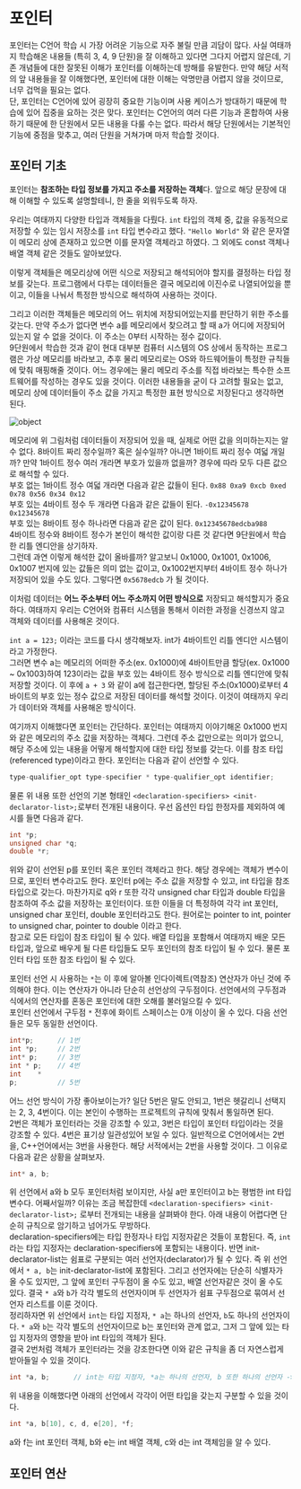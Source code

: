 # 포인터

포인터는 C언어 학습 시 가장 어려운 기능으로 자주 불릴 만큼 괴담이 많다. 사실 여태까지 학습해온 내용들 (특히 3, 4, 9 단원)을 잘 이해하고 있다면 그다지 어렵지 않은데, 기존 개념들에 대한 잘못된 이해가 포인터를 이해하는데 방해를 유발한다. 만약 해당 서적의 앞 내용들을 잘 이해했다면, 포인터에 대한 이해는 악명만큼 어렵지 않을 것이므로, 너무 겁먹을 필요는 없다.  
단, 포인터는 C언어에 있어 굉장히 중요한 기능이며 사용 케이스가 방대하기 때문에 학습에 있어 집중을 요하는 것은 맞다. 포인터는 C언어의 여러 다른 기능과 혼합하여 사용하기 때문에 한 단원에서 모든 내용을 다룰 수는 없다. 따라서 해당 단원에서는 기본적인 기능에 중점을 맞추고, 여러 단원을 거쳐가며 마저 학습할 것이다.  

## 포인터 기초

포인터는 **참조하는 타입 정보를 가지고 주소를 저장하는 객체**다. 앞으로 해당 문장에 대해 이해할 수 있도록 설명할테니, 한 줄을 외워두도록 하자.  

우리는 여태까지 다양한 타입과 객체들을 다뤘다. ```int``` 타입의 객체 중, 값을 유동적으로 저장할 수 있는 임시 저장소를 ```int``` 타입 변수라고 했다. ```"Hello World"``` 와 같은 문자열이 메모리 상에 존재하고 있으면 이를 문자열 객체라고 하였다. 그 외에도 const 객체나 배열 객체 같은 것들도 알아보았다.  

이렇게 객체들은 메모리상에 어떤 식으로 저장되고 해석되어야 할지를 결정하는 타입 정보를 갖는다. 프로그램에서 다루는 데이터들은 결국 메모리에 이진수로 나열되어있을 뿐이고, 이들을 나눠서 특정한 방식으로 해석하여 사용하는 것이다.  

그리고 이러한 객체들은 메모리의 어느 위치에 저장되어있는지를 판단하기 위한 주소를 갖는다. 만약 주소가 없다면 변수 a를 메모리에서 찾으려고 할 때 a가 어디에 저장되어 있는지 알 수 없을 것이다. 이 주소는 0부터 시작하는 정수 값이다.  
9단원에서 학습한 것과 같이 현대 대부분 컴퓨터 시스템의 OS 상에서 동작하는 프로그램은 가상 메모리를 바라보고, 추후 물리 메모리로는 OS와 하드웨어들이 특정한 규칙들에 맞춰 매핑해줄 것이다. 어느 경우에는 물리 메모리 주소를 직접 바라보는 특수한 소프트웨어를 작성하는 경우도 있을 것이다. 이러한 내용들을 굳이 다 고려할 필요는 없고, 메모리 상에 데이터들이 주소 값을 가지고 특정한 표현 방식으로 저장된다고 생각하면 된다.  

![object](https://github.com/pr0gr4m/Hello-C-World/blob/main/img/%ED%8F%AC%EC%9D%B8%ED%84%B0/object.png?raw=true)

메모리에 위 그림처럼 데이터들이 저장되어 있을 때, 실제로 어떤 값을 의미하는지는 알 수 없다. 8바이트 짜리 정수일까? 혹은 실수일까? 아니면 1바이트 짜리 정수 여덟 개일까? 만약 1바이트 정수 여러 개라면 부호가 있을까 없을까? 경우에 따라 모두 다른 값으로 해석할 수 있다.  
부호 없는 1바이트 정수 여덟 개라면 다음과 같은 값들이 된다. ```0x88 0xa9 0xcb 0xed 0x78 0x56 0x34 0x12```  
부호 있는 4바이트 정수 두 개라면 다음과 같은 값들이 된다. ```-0x12345678 0x12345678```  
부호 있는 8바이트 정수 하나라면 다음과 같은 값이 된다. ```0x12345678edcba988```  
4바이트 정수와 8바이트 정수가 본인이 해석한 값이랑 다른 것 같다면 9단원에서 학습한 리틀 엔디안을 상기하자.  
그런데 과연 이렇게 해석한 값이 올바를까? 알고보니 0x1000, 0x1001, 0x1006, 0x1007 번지에 있는 값들은 의미 없는 값이고, 0x1002번지부터 4바이트 정수 하나가 저장되어 있을 수도 있다. 그렇다면 ```0x5678edcb``` 가 될 것이다.  

이처럼 데이터는 **어느 주소부터 어느 주소까지 어떤 방식으로** 저장되고 해석할지가 중요하다. 여태까지 우리는 C언어와 컴퓨터 시스템을 통해서 이러한 과정을 신경쓰지 않고 객체와 데이터를 사용해온 것이다.  

```int a = 123;``` 이라는 코드를 다시 생각해보자. int가 4바이트인 리틀 엔디안 시스템이라고 가정한다.  
그러면 변수 a는 메모리의 어떠한 주소(ex. 0x1000)에 4바이트만큼 할당(ex. 0x1000 ~ 0x1003)하여 123이라는 값을 부호 있는 4바이트 정수 방식으로 리틀 엔디안에 맞춰 저장할 것이다. 이 후에 ```a + 3``` 와 같이 a에 접근한다면, 할당된 주소(0x1000)로부터 4바이트의 부호 있는 정수 값으로 저장된 데이터를 해석할 것이다. 이것이 여태까지 우리가 데이터와 객체를 사용해온 방식이다.   

여기까지 이해했다면 포인터는 간단하다. 포인터는 여태까지 이야기해온 0x1000 번지와 같은 메모리의 주소 값을 저장하는 객체다. 그런데 주소 값만으로는 의미가 없으니, 해당 주소에 있는 내용을 어떻게 해석할지에 대한 타입 정보를 갖는다. 이를 참조 타입(referenced type)이라고 한다. 포인터는 다음과 같이 선언할 수 있다.  

```c
type-qualifier_opt type-specifier * type-qualifier_opt identifier;
```  

물론 위 내용 또한 선언의 기본 형태인 ```<declaration-specifiers> <init-declarator-list>;```로부터 전개된 내용이다. 우선 옵션인 타입 한정자를 제외하여 예시를 들면 다음과 같다.  

```c
int *p;
unsigned char *q;
double *r;
```  

위와 같이 선언된 p를 포인터 혹은 포인터 객체라고 한다. 해당 경우에는 객체가 변수이므로, 포인터 변수라고도 한다. 포인터 p에는 주소 값을 저장할 수 있고, int 타입을 참조 타입으로 갖는다. 마찬가지로 q와 r 또한 각각 unsigned char 타입과 double 타입을 참조하여 주소 값을 저장하는 포인터이다. 또한 이들을 더 특정하여 각각 int 포인터, unsigned char 포인터, double 포인터라고도 한다. 원어로는 pointer to int, pointer to unsigned char, pointer to double 이라고 한다.  
참고로 모든 타입이 참조 타입이 될 수 있다. 배열 타입을 포함해서 여태까지 배운 모든 타입과, 앞으로 배우게 될 다른 타입들도 모두 포인터의 참조 타입이 될 수 있다. 물론 포인터 타입 또한 참조 타입이 될 수 있다.  

포인터 선언 시 사용하는 ```*```는 이 후에 알아볼 인다이렉트(역참조) 연산자가 아닌 것에 주의해야 한다. 이는 연산자가 아니라 단순히 선언상의 구두점이다. 선언에서의 구두점과 식에서의 연산자를 혼동은 포인터에 대한 오해를 불러일으킬 수 있다.  
포인터 선언에서 구두점 ```*``` 전후에 화이트 스페이스는 0개 이상이 올 수 있다. 다음 선언들은 모두 동일한 선언이다.  

```c
int*p;      // 1번
int *p;     // 2번
int* p;     // 3번
int * p;    // 4번
int    *
p;          // 5번
```  

어느 선언 방식이 가장 좋아보이는가? 일단 5번은 말도 안되고, 1번은 헷갈리니 선택지는 2, 3, 4번이다. 이는 본인이 수행하는 프로젝트의 규칙에 맞춰서 통일하면 된다.  
2번은 객체가 포인터라는 것을 강조할 수 있고, 3번은 타입이 포인터 타입이라는 것을 강조할 수 있다. 4번은 표기상 일관성있어 보일 수 있다. 일반적으로 C언어에서는 2번을, C++언어에서는 3번을 사용한다. 해당 서적에서는 2번을 사용할 것이다. 그 이유로 다음과 같은 상황을 살펴보자.  

```c
int* a, b;
```  

위 선언에서 a와 b 모두 포인터처럼 보이지만, 사실 a만 포인터이고 b는 평범한 int 타입 변수다. 어째서일까? 이유는 조금 복잡한데 ```<declaration-specifiers> <init-declarator-list>;``` 로부터 전개되는 내용을 살펴봐야 한다. 아래 내용이 어렵다면 단순히 규칙으로 암기하고 넘어가도 무방하다.  
declaration-specifiers에는 타입 한정자나 타입 지정자같은 것들이 포함된다. 즉, ```int``` 라는 타입 지정자는 declaration-specifiers에 포함되는 내용이다. 반면 init-declarator-list는 쉼표로 구분되는 여러 선언자(declarator)가 될 수 있다. 즉 위 선언에서 ```* a, b```는 init-declarator-list에 포함된다. 그리고 선언자에는 단순히 식별자가 올 수도 있지만, 그 앞에 포인터 구두점이 올 수도 있고, 배열 선언자같은 것이 올 수도 있다. 결국 ```* a```와 ```b```가 각각 별도의 선언자이며 두 선언자가 쉼표 구두점으로 묶여서 선언자 리스트를 이룬 것이다.  
정리하자면 위 선언에서 ```int```는 타입 지정자, ```* a```는 하나의 선언자, ```b```도 하나의 선언자이다. ```* a```와 ```b```는 각각 별도의 선언자이므로 b는 포인터와 관계 없고, 그저 그 앞에 있는 타입 지정자의 영향을 받아 int 타입의 객체가 된다.  
결국 2번처럼 객체가 포인터라는 것을 강조한다면 이와 같은 규칙을 좀 더 자연스럽게 받아들일 수 있을 것이다.  
```c
int *a, b;      // int는 타입 지정자, *a는 하나의 선언자, b 또한 하나의 선언자 -> a는 int 포인터 객체, b는 int 객체
```  

위 내용을 이해했다면 아래의 선언에서 각각이 어떤 타입을 갖는지 구분할 수 있을 것이다.  

```c
int *a, b[10], c, d, e[20], *f;
```  

a와 f는 int 포인터 객체, b와 e는 int 배열 객체, c와 d는 int 객체임을 알 수 있다.  

## 포인터 연산